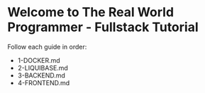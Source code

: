 # Welcome to The Real World Programmer - Fullstack Tutorial

Follow each guide in order:
* 1-DOCKER.md
* 2-LIQUIBASE.md
* 3-BACKEND.md
* 4-FRONTEND.md